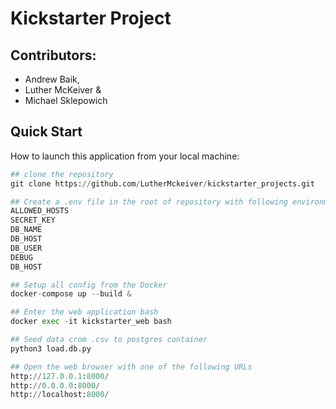 # Kickstarter Project

## Contributors:
- Andrew Baik,
- Luther McKeiver &
- Michael Sklepowich


## Quick Start
How to launch this application from your local machine:
```py
## clone the repository
git clone https://github.com/LutherMckeiver/kickstarter_projects.git

## Create a .env file in the root of repository with following environment variables defined
ALLOWED_HOSTS
SECRET_KEY
DB_NAME
DB_HOST
DB_USER
DEBUG
DB_HOST

## Setup all config from the Docker
docker-compose up --build &

## Enter the web application bash
docker exec -it kickstarter_web bash

## Seed data crom .csv to postgres container
python3 load.db.py

## Open the web browser with one of the following URLs
http://127.0.0.1:8000/
http://0.0.0.0:8000/
http://localhost:8000/
```

